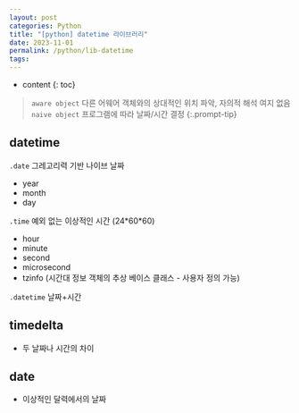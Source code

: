 ```yaml
---
layout: post
categories: Python
title: "[python] datetime 라이브러리"
date: 2023-11-01
permalink: /python/lib-datetime
tags:
---
```

* content
{: toc}


<!--more-->


>`aware object`
> 다른 어웨어 객체와의 상대적인 위치 파악, 자의적 해석 여지 없음
>`naive object`
>프로그램에 따라 날짜/시간 결정
{:.prompt-tip}
## datetime

`.date`
 그레고리력 기반 나이브 날짜
- year
- month
- day

`.time`
 예외 없는 이상적인 시간 (24\*60\*60)
- hour
- minute
- second
- microsecond
- tzinfo (시간대 정보 객체의 추상 베이스 클래스 - 사용자 정의 가능)

`.datetime`
 날짜+시간

## timedelta
- 두 날짜나 시간의 차이


## date
- 이상적인 달력에서의 날짜
